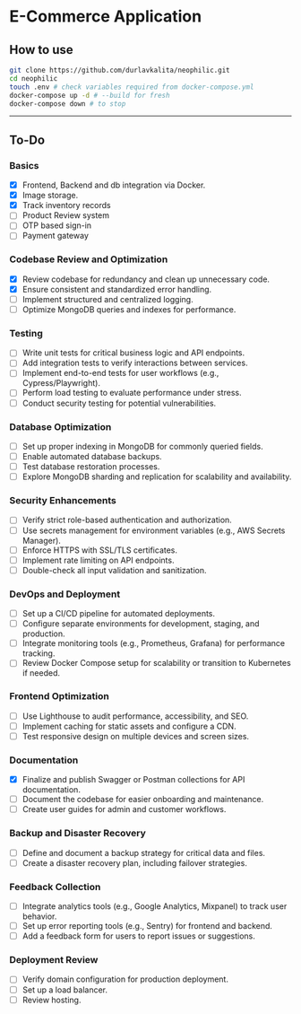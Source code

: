 # E-Commerce Application

## How to use

```bash
git clone https://github.com/durlavkalita/neophilic.git
cd neophilic
touch .env # check variables required from docker-compose.yml
docker-compose up -d # --build for fresh
docker-compose down # to stop
```
---

## To-Do

### Basics
- [x] Frontend, Backend and db integration via Docker.
- [x] Image storage.
- [x] Track inventory records
- [ ] Product Review system
- [ ] OTP based sign-in
- [ ] Payment gateway

### Codebase Review and Optimization
- [x] Review codebase for redundancy and clean up unnecessary code.
- [x] Ensure consistent and standardized error handling.
- [ ] Implement structured and centralized logging.
- [ ] Optimize MongoDB queries and indexes for performance.

### Testing
- [ ] Write unit tests for critical business logic and API endpoints.
- [ ] Add integration tests to verify interactions between services.
- [ ] Implement end-to-end tests for user workflows (e.g., Cypress/Playwright).
- [ ] Perform load testing to evaluate performance under stress.
- [ ] Conduct security testing for potential vulnerabilities.

### Database Optimization
- [ ] Set up proper indexing in MongoDB for commonly queried fields.
- [ ] Enable automated database backups.
- [ ] Test database restoration processes.
- [ ] Explore MongoDB sharding and replication for scalability and availability.

### Security Enhancements
- [ ] Verify strict role-based authentication and authorization.
- [ ] Use secrets management for environment variables (e.g., AWS Secrets Manager).
- [ ] Enforce HTTPS with SSL/TLS certificates.
- [ ] Implement rate limiting on API endpoints.
- [ ] Double-check all input validation and sanitization.

### DevOps and Deployment
- [ ] Set up a CI/CD pipeline for automated deployments.
- [ ] Configure separate environments for development, staging, and production.
- [ ] Integrate monitoring tools (e.g., Prometheus, Grafana) for performance tracking.
- [ ] Review Docker Compose setup for scalability or transition to Kubernetes if needed.

### Frontend Optimization
- [ ] Use Lighthouse to audit performance, accessibility, and SEO.
- [ ] Implement caching for static assets and configure a CDN.
- [ ] Test responsive design on multiple devices and screen sizes.

### Documentation
- [x] Finalize and publish Swagger or Postman collections for API documentation.
- [ ] Document the codebase for easier onboarding and maintenance.
- [ ] Create user guides for admin and customer workflows.

### Backup and Disaster Recovery
- [ ] Define and document a backup strategy for critical data and files.
- [ ] Create a disaster recovery plan, including failover strategies.

### Feedback Collection
- [ ] Integrate analytics tools (e.g., Google Analytics, Mixpanel) to track user behavior.
- [ ] Set up error reporting tools (e.g., Sentry) for frontend and backend.
- [ ] Add a feedback form for users to report issues or suggestions.

### Deployment Review
- [ ] Verify domain configuration for production deployment.
- [ ] Set up a load balancer.
- [ ] Review hosting.
